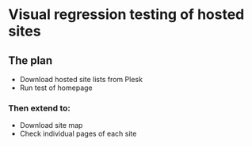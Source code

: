 # Visual regression testing of hosted sites

## The plan

* Download hosted site lists from Plesk
* Run test of homepage

### Then extend to:

* Download site map
* Check individual pages of each site
